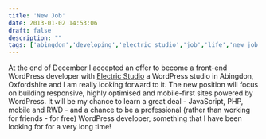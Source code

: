 ```yaml
---
title: 'New Job'
date: 2013-01-02 14:53:06
draft: false
description: ""
tags: ['abingdon','developing','electric studio','job','life','new job','wordpress','wordpress']
---
```


At the end of December I accepted an offer to become a front-end WordPress developer with [Electric Studio](http://www.electricstudio.co.uk/) a WordPress studio in Abingdon, Oxfordshire and I am really looking forward to it. The new position will focus on building responsive, highly optimised and mobile-first sites powered by WordPress. It will be my chance to learn a great deal - JavaScript, PHP, mobile and RWD - and a chance to be a professional (rather than working for friends - for free) WordPress developer, something that I have been looking for for a very long time!